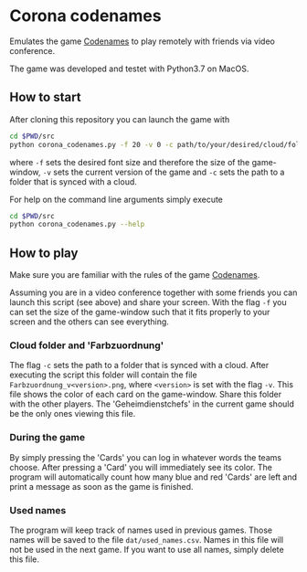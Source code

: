 # Corona codenames

Emulates the game [Codenames](https://de.wikipedia.org/wiki/Codenames) to play remotely with friends via video conference. 

The game was developed and testet with Python3.7 on MacOS. 

## How to start
After cloning this repository you can launch the game with

```bash
cd $PWD/src
python corona_codenames.py -f 20 -v 0 -c path/to/your/desired/cloud/folder
```

where `-f` sets the desired font size and therefore the size of the game-window, `-v` sets the current version of the game and `-c` sets the path to a folder that is synced with a cloud. 

For help on the command line arguments simply execute

```bash
cd $PWD/src
python corona_codenames.py --help
```

## How to play
Make sure you are familiar with the rules of the game [Codenames](https://de.wikipedia.org/wiki/Codenames). 

Assuming you are in a video conference together with some friends you can launch this script (see above) and share your screen. With the flag `-f` you can set the size of the game-window such that it fits properly to your screen and the others can see everything. 

### Cloud folder and 'Farbzuordnung'

The flag `-c` sets the path to a folder that is synced with a cloud. After executing the script this folder will contain the file `Farbzuordnung_v<version>.png`, where `<version>` is set with the flag `-v`. This file shows the color of each card on the game-window. Share this folder with the other players. The 'Geheimdienstchefs' in the current game should be the only ones viewing this file. 

### During the game

By simply pressing the 'Cards' you can log in whatever words the teams choose. After pressing a 'Card' you will immediately see its color. The program will automatically count how many blue and red 'Cards' are left and print a message as soon as the game is finished. 

### Used names
The program will keep track of names used in previous games. Those names will be saved to the file `dat/used_names.csv`. Names in this file will not be used in the next game. If you want to use all names, simply delete this file. 
